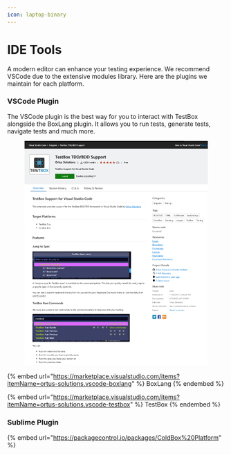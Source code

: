 ```yaml
---
icon: laptop-binary
---
```


# IDE Tools

A modern editor can enhance your testing experience. We recommend VSCode due to the extensive modules library.  Here are the plugins we maintain for each platform.

### VSCode Plugin

The VSCode plugin is the best way for you to interact with TestBox alongside the BoxLang plugin.  It allows you to run tests, generate tests, navigate tests and much more.

<figure><img src="../../.gitbook/assets/image (3) (1).png" alt=""><figcaption></figcaption></figure>

{% embed url="https://marketplace.visualstudio.com/items?itemName=ortus-solutions.vscode-boxlang" %}
BoxLang
{% endembed %}

{% embed url="https://marketplace.visualstudio.com/items?itemName=ortus-solutions.vscode-testbox" %}
TestBox
{% endembed %}

### Sublime Plugin

{% embed url="https://packagecontrol.io/packages/ColdBox%20Platform" %}
